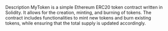 Description 
MyToken is a simple Ethereum ERC20 token contract written in Solidity. It allows for the creation, minting, and burning of tokens. The contract includes functionalities to mint new tokens and burn existing tokens, while ensuring that the total supply is updated accordingly.
